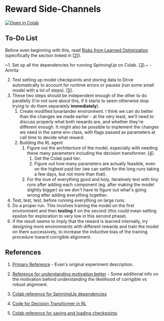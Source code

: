 # Reward Side-Channels

[![Open in Colab](https://colab.research.google.com/assets/colab-badge.svg)](https://colab.research.google.com/github/Jozdien/reward-side-channels/blob/main/Reward_Side_Channels.ipynb)

## To-Do List

Before even beginning with this, read [Risks from Learned Optimization](https://www.alignmentforum.org/s/r9tYkB2a8Fp4DN8yB) (specifically the section linked in [[2]](#ref-2)).

~1. Set up all the dependencies for running SpinningUp on Colab.  [[3]](#ref-3).~ - Amrita

2. Test setting up model checkpoints and storing data to Drive automatically to account for runtime errors or pauses (run some small model with a lot of steps).  [[5]](#ref-5).
3. These two steps should be independent enough of the other to do parallelly (I'm not sure about this, if it starts to seem otherwise stop trying to do them separately __immediately__).
    1. Create modified lunarlander environment.  I think we can do better than the changes we made earlier - at the very least, we'll need to discuss properly what both rewards are, and whether they're different enough.  It might also be possible to implement the changes we need in the same env class, with flags passed as parameters at call time to decide what reward.
    2. Building the RL agent
        1. Figure out the architecture of the model, especially with needing these many parameters including the decision transformer. [[4]](#ref-4).
            1. Get the Colab paid tier.
            2. Figure out how many parameters are actually feasible, even on the highest paid tier (we can settle for the long runs taking a few days, but not more than that).
        2. For the love of everything good and holy, iteratively test with tiny runs after adding each component (eg, after making the model slightly bigger) so we don't have to figure out what's going wrong after adding everything together.
4. Test, test, test, before running everything on large runs.
5. Do a proper run.  This involves training the model on the first environment and then __testing__ it on the second (this could mean setting epsilon for exploration to very low in this second phase).
6. If the result seems to imply that the reward is learned internally, try designing more environments with different rewards and train the model on them successively, to increase the inductive bias of the training procedure toward corrigible alignment.

## References

1. [Primary Reference](https://www.alignmentforum.org/posts/uSdPa9nrSgmXCtdKN/concrete-experiments-in-inner-alignment) - Evan's original experiment description. <span id="ref-1"></span>

2. [Reference for understanding motivation better](https://www.alignmentforum.org/s/r9tYkB2a8Fp4DN8yB/p/zthDPAjh9w6Ytbeks#4_4__Internalization_or_deception_after_extensive_training) - Some additional info on the motivation behind understanding the likelihood of corrigible vs robust alignment. <span id="ref-2"></span>

3. [Colab reference for SpinningUp dependencies](https://colab.research.google.com/github/lcipolina/gymAI/blob/master/0-Gym_Envs_3_spinup_ExperimentGrid.ipynb) <span id="ref-3"></span>

4. [Code for Decision Transformer in RL](https://github.com/nikhilbarhate99/min-decision-transformer) <span id="ref-4"></span>

5. [Colab reference for saving and loading checkpoints](https://colab.research.google.com/github/tensorflow/docs/blob/master/site/en/tutorials/keras/save_and_load.ipynb) <span id="ref-5"></span>
